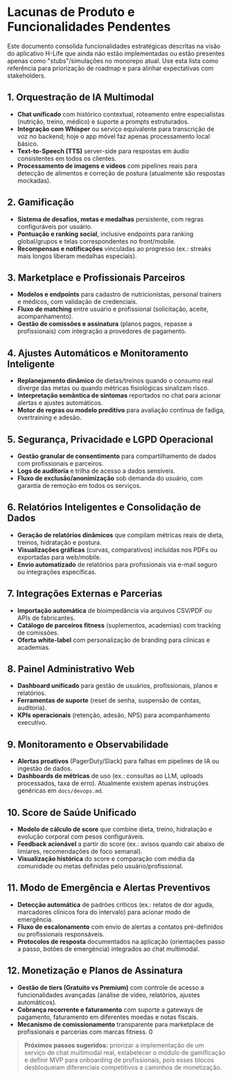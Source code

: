 # Lacunas de Produto e Funcionalidades Pendentes

Este documento consolida funcionalidades estratégicas descritas na visão do aplicativo H-Life que ainda não estão implementadas ou estão presentes apenas como "stubs"/simulações no monorepo atual. Use esta lista como referência para priorização de roadmap e para alinhar expectativas com stakeholders.

## 1. Orquestração de IA Multimodal
- **Chat unificado** com histórico contextual, roteamento entre especialistas (nutrição, treino, médico) e suporte a prompts estruturados.
- **Integração com Whisper** ou serviço equivalente para transcrição de voz no backend; hoje o app móvel faz apenas processamento local básico.
- **Text-to-Speech (TTS)** server-side para respostas em áudio consistentes em todos os clientes.
- **Processamento de imagens e vídeos** com pipelines reais para detecção de alimentos e correção de postura (atualmente são respostas mockadas).

## 2. Gamificação
- **Sistema de desafios, metas e medalhas** persistente, com regras configuráveis por usuário.
- **Pontuação e ranking social**, inclusive endpoints para ranking global/grupos e telas correspondentes no front/mobile.
- **Recompensas e notificações** vinculadas ao progresso (ex.: streaks mais longos liberam medalhas especiais).

## 3. Marketplace e Profissionais Parceiros
- **Modelos e endpoints** para cadastro de nutricionistas, personal trainers e médicos, com validação de credenciais.
- **Fluxo de matching** entre usuário e profissional (solicitação, aceite, acompanhamento).
- **Gestão de comissões e assinatura** (planos pagos, repasse a profissionais) com integração a provedores de pagamento.

## 4. Ajustes Automáticos e Monitoramento Inteligente
- **Replanejamento dinâmico** de dietas/treinos quando o consumo real diverge das metas ou quando métricas fisiológicas sinalizam risco.
- **Interpretação semântica de sintomas** reportados no chat para acionar alertas e ajustes automáticos.
- **Motor de regras ou modelo preditivo** para avaliação contínua de fadiga, overtraining e adesão.

## 5. Segurança, Privacidade e LGPD Operacional
- **Gestão granular de consentimento** para compartilhamento de dados com profissionais e parceiros.
- **Logs de auditoria** e trilha de acesso a dados sensíveis.
- **Fluxo de exclusão/anonimização** sob demanda do usuário, com garantia de remoção em todos os serviços.

## 6. Relatórios Inteligentes e Consolidação de Dados
- **Geração de relatórios dinâmicos** que compilam métricas reais de dieta, treinos, hidratação e postura.
- **Visualizações gráficas** (curvas, comparativos) incluídas nos PDFs ou exportadas para web/mobile.
- **Envio automatizado** de relatórios para profissionais via e-mail seguro ou integrações específicas.

## 7. Integrações Externas e Parcerias
- **Importação automática** de bioimpedância via arquivos CSV/PDF ou APIs de fabricantes.
- **Catálogo de parceiros fitness** (suplementos, academias) com tracking de comissões.
- **Oferta white-label** com personalização de branding para clínicas e academias.

## 8. Painel Administrativo Web
- **Dashboard unificado** para gestão de usuários, profissionais, planos e relatórios.
- **Ferramentas de suporte** (reset de senha, suspensão de contas, auditoria).
- **KPIs operacionais** (retenção, adesão, NPS) para acompanhamento executivo.

## 9. Monitoramento e Observabilidade
- **Alertas proativos** (PagerDuty/Slack) para falhas em pipelines de IA ou ingestão de dados.
- **Dashboards de métricas** de uso (ex.: consultas ao LLM, uploads processados, taxa de erro). Atualmente existem apenas instruções genéricas em `docs/devops.md`.

## 10. Score de Saúde Unificado
- **Modelo de cálculo de score** que combine dieta, treino, hidratação e evolução corporal com pesos configuráveis.
- **Feedback acionável** a partir do score (ex.: avisos quando cair abaixo de limiares, recomendações de foco semanal).
- **Visualização histórica** do score e comparação com média da comunidade ou metas definidas pelo usuário/profissional.

## 11. Modo de Emergência e Alertas Preventivos
- **Detecção automática** de padrões críticos (ex.: relatos de dor aguda, marcadores clínicos fora do intervalo) para acionar modo de emergência.
- **Fluxo de escalonamento** com envio de alertas a contatos pré-definidos ou profissionais responsáveis.
- **Protocolos de resposta** documentados na aplicação (orientações passo a passo, botões de emergência) integrados ao chat multimodal.

## 12. Monetização e Planos de Assinatura
- **Gestão de tiers (Gratuito vs Premium)** com controle de acesso a funcionalidades avançadas (análise de vídeo, relatórios, ajustes automáticos).
- **Cobrança recorrente e faturamento** com suporte a gateways de pagamento, faturamento em diferentes moedas e notas fiscais.
- **Mecanismo de comissionamento** transparente para marketplace de profissionais e parcerias com marcas fitness.
0
> **Próximos passos sugeridos:** priorizar a implementação de um serviço de chat multimodal real, estabelecer o módulo de gamificação e definir MVP para onboarding de profissionais, pois esses blocos desbloqueiam diferenciais competitivos e caminhos de monetização.
